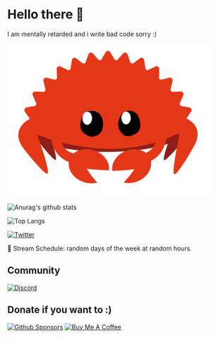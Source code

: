 # Hello there :wave:

I am mentally retarded and i write bad code sorry :)

![Ferris](./imgs/cuddlyferris.png)

![Anurag's github stats](https://github-readme-stats.vercel.app/api?username=&theme=tokyonight)

![Top Langs](https://github-readme-stats.vercel.app/api/top-langs/?username=Zer0dev-byte&layout=compact&theme=tokyonight)


[![Twitter](https://img.shields.io/badge/Twitter-1DA1F2?style=for-the-badge&logo=twitter&logoColor=white)](https://twitter.com/zerodev_exe)

📅 Stream Schedule: random days of the week at random hours

## Community

[![Discord](https://img.shields.io/discord/1059674507616469013?color=5260E6&label=Discord&logo=discord&logoColor=white&style=for-the-badge)](https://discord.gg/NgMSmNF7yJ)

## Donate if you want to :)
[![Github Sponsors](https://img.shields.io/badge/Sponsors-EA4AAA?style=for-the-badge&logo=github-sponsors&logoColor=white)](https://github.com/sponsors/zerodev_exe)
[![Buy Me A Coffee](https://img.shields.io/badge/Buy_Me_A_Coffee-FFDD00?style=for-the-badge&logo=buymeacoffee&logoColor=black)](https://buymeacoffee.com/zerodev)
